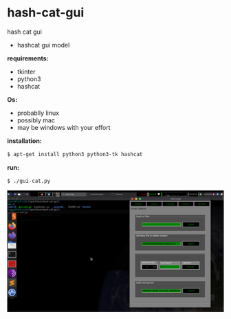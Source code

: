 # hash-cat-gui

hash cat gui

* hashcat gui model

**requirements:**

* tkinter
* python3
* hashcat

**Os:**

* probablly linux
* possibly mac
* may be windows with your effort

**installation:**

```bash
$ apt-get install python3 python3-tk hashcat
```


**run:**

```bash
$ ./gui-cat.py
```

![](./1.png)
